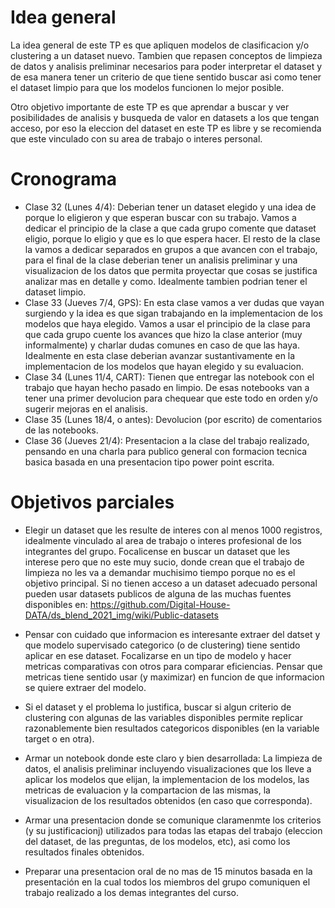 # Idea general

La idea general de este TP es que apliquen modelos de clasificacion y/o clustering a un dataset nuevo. Tambien que repasen conceptos de limpieza de datos y analisis preliminar necesarios para poder interpretar el dataset y de esa manera tener un criterio de que tiene sentido buscar asi como tener el dataset limpio para que los modelos funcionen lo mejor posible. 

Otro objetivo importante de este TP es que aprendar a buscar y ver posibilidades de analisis y busqueda de valor en datasets a los que tengan acceso, por eso la eleccion del dataset en este TP es libre y se recomienda que este vinculado con su area de trabajo o interes personal. 

# Cronograma

- Clase 32 (Lunes 4/4): Deberian tener un dataset elegido y una idea de porque lo eligieron y que esperan buscar con su trabajo. Vamos a dedicar el principio de la clase a que cada grupo comente que dataset eligio, porque lo eligio y que es lo que espera hacer. El resto de la clase la vamos a dedicar separados en grupos a que avancen con el trabajo, para el final de la clase deberian tener un analisis preliminar y una visualizacion de los datos que permita proyectar que cosas se justifica analizar mas en detalle y como. Idealmente tambien podrian tener el dataset limpio. 
- Clase 33 (Jueves 7/4, GPS): En esta clase vamos a ver dudas que vayan surgiendo y la idea es que sigan trabajando en la implementacion de los modelos que haya elegido. Vamos a usar el principio de la clase para que cada grupo cuente los avances que hizo la clase anterior (muy informalmente) y charlar dudas comunes en caso de que las haya. Idealmente en esta clase deberian avanzar sustantivamente en la implementacion de los modelos que hayan elegido y su evaluacion. 
- Clase 34 (Lunes 11/4, CART): Tienen que entregar las notebook con el trabajo que hayan hecho pasado en limpio. De esas notebooks van a tener una primer devolucion para chequear que este todo en orden y/o sugerir mejoras en el analisis.
- Clase 35 (Lunes 18/4, o antes): Devolucion (por escrito) de comentarios de las notebooks. 
- Clase 36 (Jueves 21/4): Presentacion a la clase del trabajo realizado, pensando en una charla para publico general con formacion tecnica basica basada en una presentacion tipo power point escrita. 

# Objetivos parciales

- Elegir un dataset que les resulte de interes con al menos 1000 registros, idealmente vinculado al area de trabajo o interes profesional de los integrantes del grupo. Focalicense en buscar un dataset que les interese pero que no este muy sucio, donde crean que el trabajo de limpieza no les va a demandar muchisimo tiempo porque no es el objetivo principal. Si no tienen acceso a un dataset adecuado personal pueden usar datasets publicos de alguna de las muchas fuentes disponibles en: https://github.com/Digital-House-DATA/ds_blend_2021_img/wiki/Public-datasets

- Pensar con cuidado que informacion es interesante extraer del datset y que modelo supervisado categorico (o de clustering) tiene sentido aplicar en ese dataset. Focalizarse en un tipo de modelo y hacer metricas comparativas con otros para comparar eficiencias. Pensar que metricas tiene sentido usar (y maximizar) en funcion de que informacion se quiere extraer del modelo. 

- Si el dataset y el problema lo justifica, buscar si algun criterio de clustering con algunas de las variables disponibles permite replicar razonablemente bien resultados categoricos disponibles (en la variable target o en otra).

- Armar un notebook donde este claro y bien desarrollada: La limpieza de datos, el analisis preliminar incluyendo visualizaciones que los lleve a aplicar los modelos que elijan, la implementacion de los modelos, las metricas de evaluacion y la compartacion de las mismas, la visualizacion de los resultados obtenidos (en caso que corresponda). 

- Armar una presentacion donde se comunique claramenmte los criterios (y su justificacionj) utilizados para todas las etapas del trabajo (eleccion del dataset, de las preguntas, de los modelos, etc), asi como los resultados finales obtenidos. 

- Preparar una presentacion oral de no mas de 15 minutos basada en la presentación en la cual todos los miembros del grupo comuniquen el trabajo realizado a los demas integrantes del curso. 